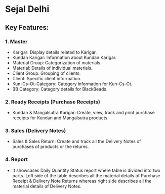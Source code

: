 # Sejal Delhi

## Key Features:

### 1. Master

- Karigar: Display details related to Karigar.
- Kundan Karigar: Information about Kundan Karigar.
- Material Group: Categorization of materials.
- Material: Details of individual materials.
- Client Group: Grouping of clients.
- Client: Specific client information.
- Kun-Cs-Ot-Category: Category information for Kun-Cs-Ot.
- BB Category: Category details for BlackBeads.

### 2. Ready Receipts (Purchase Receipts)

- Kundan & Mangalsutra Karigar: Create, view, track and print purchase receipts for Kundan and Mangalsutra products.

### 3. Sales (Delivery Notes)

- Sales & Sales Return: Create and track all the Delivery Notes of purchases of products or the returns.

### 4. Report

- It showcases Daily Quantity Status report where table is divided into two parts. Left side of the table describes all the material details of Purchase Receipt & Delivery Note Returns whereas right side describes all the material details of Delivery Notes.
